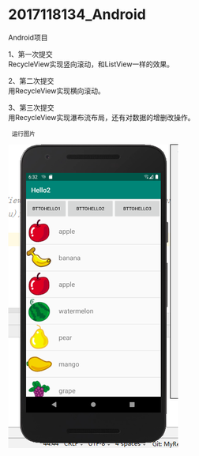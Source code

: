 # 2017118134_Android
Android项目
   
   
1、第一次提交   
  RecycleView实现竖向滚动，和ListView一样的效果。   
    
2、第二次提交   
  用RecycleView实现横向滚动。   
  
3、第三次提交   
  用RecycleView实现瀑布流布局，还有对数据的增删改操作。   
     
	 运行图片     
   ![Image text](https://raw.githubusercontent.com/Ao-Eliza/2017118134_Android/MyRecyclerView/images/1.png)	    
   
